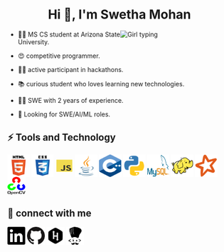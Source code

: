 <h1 align = 'center'> Hi 👋, I'm Swetha Mohan </h1>
<img align='right' src="https://cdn.dribbble.com/users/1857592/screenshots/3848396/character-typing.gif" width="250" alt = "Girl typing">

- 👩‍🎓 MS CS student at Arizona State University. 

- 😍 competitive programmer. 

- 👩‍💻 active participant in hackathons.

- 📚 curious student who loves learning new technologies.

- 👩‍💻 SWE with 2 years of experience.
  
- 👀 Looking for SWE/AI/ML roles.

<h2> ⚡ Tools and Technology </h2>
<a href="https://en.wikipedia.org/wiki/HTML" target="blank"><img align="center" src="./images/iconfinder_html5_294678.png" alt="HTML" height="50" width="50" /></a>
<a href="https://en.wikipedia.org/wiki/CSS" target="blank"><img align="center" src="./images/iconfinder_css3_294692.png" alt="CSS" height="50" width="50" /></a>
<a href="https://developer.mozilla.org/en-US/docs/Web/JavaScript" target="blank"><img align="center" src="./images/iconfinder_187_Js_logo_logos_4373213.png" alt="Javascript" height="30" width="40" /></a>
<a href="https://www.java.com/en/" target="blank"><img align="center" src="./images/iconfinder_181_Java_logo_logos_4373217.png" alt="Java" height="50" width="50" /></a>
<a href="https://en.wikipedia.org/wiki/C%2B%2B" target="blank"><img align="center" src="./images/Cpp_image.png" alt="C++" height="50" width="50" /></a>
<a href="https://www.python.org/" target="blank"><img align="center" src="./images/iconfinder_267_Python_logo_4375050.png" alt="Python" height="50" width="50" /></a>
<a href="https://www.mysql.com/" target="blank"><img align="center" src="./images/iconfinder_MySQL_1012821.png" alt="MySQL" height="50" width="50" /></a>
<a href="https://hadoop.apache.org/" target="blank"><img align="center" src="./images/apache-pig-icon.png" alt="Hadoop" height="50" width="50" /></a>
<a href="https://spark.apache.org/" target="blank"><img align="center" src="./images/apache-spark-icon.png" alt="Spark" height="50" width="50" /></a>
<a href="https://opencv.org/" target="blank"><img align="center" src="./images/open-cv.png" alt="OpenCV" height="40" width="40" /></a>


<h2> 👥 connect with me</h2> 
<a href="https://www.linkedin.com/in/swetha-m-1708/" target="blank"><img align="center" src="./images/iconfinder_BW_Linkedin_glyph_svg_5305157.png" alt="Linkedin profile" height="40" width="40" /></a>
<a href="https://github.com/mswetha1708" target="blank"><img align="center" src="./images/iconfinder_github_317712.png" alt="Github Profile" height="40" width="40" /></a>
<a href="https://www.hackerrank.com/mswetha1708" target="blank"><img align="center" src="./images/iconfinder_160_Hackerrank_logo_logos_4373713.png" alt="Hackerrank Profile" height="40" width="40" /></a>
<a href="https://www.codechef.com/users/mswetha1708" target="blank"><img align="center" src="./images/codechef.png" alt="Hackerrank Profile" height="40" width="40" /></a>

<!--
**mswetha1708/mswetha1708** is a ✨ _special_ ✨ repository because its `README.md` (this file) appears on your GitHub profile.

Here are some ideas to get you started:

- 🔭 I’m currently working on ...
- 🌱 I’m currently learning ...
- 👯 I’m looking to collaborate on ...
- 🤔 I’m looking for help with ...
- 💬 Ask me about ...
- 📫 How to reach me: ...
- 😄 Pronouns: ...
- ⚡ Fun fact: ...
-->
